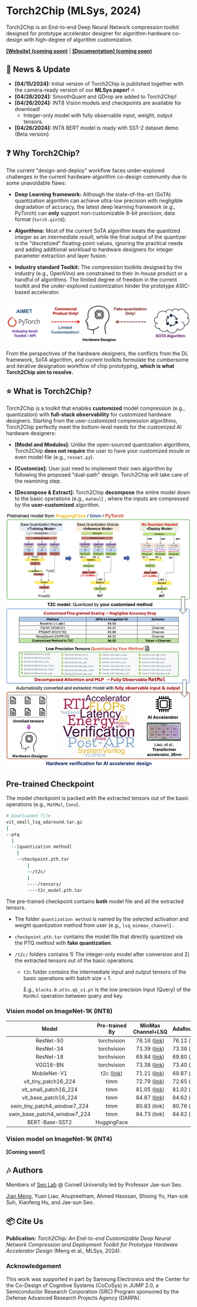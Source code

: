 # Torch2Chip (MLSys, 2024)

Torch2Chip is an End-to-end Deep Neural Network compression toolkit designed for prototype accelerator designer for algorithm-hardware co-design with high-degree of algorithm customization.

**[[Website] (coming soon)]()**  | **[[Documentation] (coming soon)]()**

## :rocket: News & Update

- **[04/15/2024]:** Initial version of Torch2Chip is published together with the camera-ready version of our **MLSys paper!** :fire:
- **[04/26/2024]:** SmoothQuant and QDrop are added to Torch2Chip!
- **[04/26/2024]:** INT8 Vision models and checkpoints are available for download!
  - Integer-only model with fully observable input, weight, output tensors. 
- **[04/26/2024]:** INT8 BERT model is ready with SST-2 dataset demo (Beta version). 


## :question: Why Torch2Chip?

The current "design-and-deploy" workflow faces under-explored challenges in the current hardware-algorithm co-design community due to some unavoidable flaws:

- **Deep Learning framework:** Although the state-of-the-art (SoTA) quantization algorithm can achieve ultra-low precision with negligible degradation of accuracy, the latest deep learning framework (e.g., PyTorch) can **only** support non-customizable 8-bit precision, data format (`torch.qint8`).

- **Algorithms:** Most of the current SoTA algorithm treats the quantized integer as an *intermediate result*, while the final output of the quantizer is the "discretized" floating-point values, ignoring the practical needs and adding additional workload to hardware designers for integer parameter extraction and layer fusion.

- **Industry standard Toolkit:** The compression toolkits designed by the industry (e.g., OpenVino) are constrained to their in-house product or a handful of algorithms. The limited degree of freedom in the current toolkit and the under-explored customization hinder the prototype ASIC-based accelerator.

![Figure1](./figs/Figure1.png)

From the perspectives of the hardware designers, the conflicts from the DL framework, SoTA algorithm, and current toolkits formulate the cumbersome and iterative designation workflow of chip prototyping, **which is what Torch2Chip aim to resolve.**

## :star: What is Torch2Chip?

Torch2Chip is a toolkit that enables **customized** model compression (e.g., quantization) with **full-stack observability** for customized hardware designers. Starting from the user-customized compression algorithms, Torch2Chip perfectly meet the bottom-level needs for the customized AI hardware designers: 

- **[Model and Modules]:** Unlike the open-sourced quantization algorithms, Torch2Chip **does not require** the user to have your customized moule or even model file (e.g., `resnet.py`). 

  

- **[Customize]:** User just need to implement their own algorithm by following the proposed "dual-path" design. Torch2Chip will take care of the reamining step.

  

- **[Decompose & Extract]:** Torch2Chip **decompose** the entire model down to the basic operations (e.g., `matmul`) , where the inputs are compressed by the **user-customized** algorithm.

![Figure1](./figs/torch2chip_workflow.png)



## Pre-trained Checkpoint

The model checkpoint is packed with the extracted tensors out of the basic operations (e.g., `MatMul`, `Conv`). 

```bash
# Downloaded file
vit_small_lsq_adaround.tar.gz
|
--ptq
  |
  --[quantization method]
    |
    --checkpoint.pth.tar
    	|
    	--/t2c/
        |
        ----/tensors/
        ----t2c_model.pth.tar
```

The pre-trained checkpoint contains **both** model file and all the extracted tensors. 

- The folder `quantization method` is named by the selected activation and weight quantization method from user (e.g., `lsq_minmax_channel`) .

- `checkpoint.pth.tar` contains the model file that directly quantized via the PTQ method with **fake quantization**. 

- `/t2c/` folders contains 1) The integer-only model after conversion and 2) the extracted tensors out of the basic operations. 

  - `t2c` folder contains the intermediate input and output tensors of the basic operations with batch size = 1. 

    E.g., `blocks.0.attn.qk_x1.pt` is the low precision input (Query) of the `MatMul` operation between query and key. 

### Vision model on ImageNet-1K (INT8)

|            Model             |                        Pre-trained By                        |                      MinMax Channel+LSQ                      | AdaRound+LSQ                                                 | MinMaxChannel + Qdrop                                        | MinMaxChannel + LSQToken                                     | MinMaxChannel + MinMaxToken                                  | MinMaxChannel+QDropToken                                     |
| :--------------------------: | :----------------------------------------------------------: | :----------------------------------------------------------: | ------------------------------------------------------------ | ------------------------------------------------------------ | ------------------------------------------------------------ | ------------------------------------------------------------ | ------------------------------------------------------------ |
|          ResNet-50           |                         torchvision                          | 76.16 ([link](https://cornell.box.com/s/m5lf1zvhu0wq1yn42xa8r5vk2a8vg67q)) | 76.12 ([link](https://cornell.box.com/s/r8qzy84r0wi0ljzwh02gaiayhzy3ro7t)) | 76.18 ([link](https://cornell.box.com/s/zeiwt0xaodsokhlcpt1laus4pnlddr3p)) | N/A                                                          | N/A                                                          | N/A                                                          |
|          ResNet-34           |                         torchvision                          | 73.39 ([link](https://cornell.box.com/s/drfl6h81um8hz5kve4uh0224tfcastis)) | 73.38 ([link](https://cornell.box.com/s/28zm2ooqmq0u8r5kzhe2tk8ts15iq6ij)) | 73.43 ([link](https://cornell.box.com/s/h2ozvg01v91pb2yrm0dj8hplqge0p6vh)) | N/A                                                          | N/A                                                          | N/A                                                          |
|          ResNet-18           |                         torchvision                          | 69.84 ([link](https://cornell.box.com/s/f6b96v5ntnnl01bi4sc9x54384lc85eo)) | 69.80 ([link](https://cornell.box.com/s/vv3tpwnrgwt3o568rg1i4sfh7d2nummy)) | 69.76 ([link](https://cornell.box.com/s/0thjpsg1now1y12vpv7hns6gm5gwblv7)) | N/A                                                          | N/A                                                          | N/A                                                          |
|           VGG16-BN           |                         torchvision                          | 73.38 ([link](https://cornell.box.com/s/xk3exwazlqkbwggr0aic9101njxgh9he)) | 73.40 ([link](https://cornell.box.com/s/nnizogf2w4363zuwd6qdj67ivq5d4uqs)) | 73.39 ([link](https://cornell.box.com/s/j9mf3fiho1nwdfdwrp9tzcewcwbbqqh0)) | N/A                                                          | N/A                                                          | N/A                                                          |
|         MobileNet-V1         | t2c ([link](https://cornell.box.com/s/1pj175aat8u485st53wtou860ytl1317)) | 71.21 ([link](https://cornell.box.com/s/y39dctts5mcy3nvg7ijku38m3qu9jo0r)) | 69.87 ([link](https://cornell.box.com/s/tihfrf7ycbc60ztmah4vvol25utnzyr5)) | 71.13 ([link](https://cornell.box.com/s/2kofjc5fpo3ee5ao007d5xaq2lt7c4d4)) | N/A                                                          | N/A                                                          | N/A                                                          |
|     vit_tiny_patch16_224     |                             timm                             | 72.79 ([link](https://cornell.box.com/s/sw527tqwpb93npn1cwj28evjhtglw8dh)) | 72.65 ([link](https://cornell.box.com/s/6iv44h09gvtl0x063cgddw1m5638ye3j)) | 72.41 ([link]())                                             | 72.49 ([link](https://cornell.box.com/s/a9qmwual9zij4wwlzxnds438ma7o7j5n)) | 73.27 ([link](https://cornell.box.com/s/hy2i35sxldv6w9jq8unj34c9eayt9fzb)) | 73.00 ([link](https://cornell.box.com/s/1lzdst3xg9dtii8ke5x9u2rkoildwwds)) |
|    vit_small_patch16_224     |                             timm                             | 81.05 ([link](https://cornell.box.com/s/jp4rm1n5b6nw18fp7klq8wae8przd1km)) | 81.02 ([link](https://cornell.box.com/s/q2ermpeps3jc2xng9u06xeb39t4dcej7)) | 80.89 ([link]())                                             | 80.21 ([link](https://cornell.box.com/s/9eaput327il2en2syc5c7p6pao04tgag)) | 80.04 ([link](https://cornell.box.com/s/b0dhbfix3poqanr1h3oa4h5j4z34foii)) | 80.22 ([link](https://cornell.box.com/s/4cv2l2rbzu8b1yvuo2cir45hyrk1x87u)) |
|     vit_base_patch16_224     |                             timm                             | 84.87 ([link](https://cornell.box.com/s/l3pm0pcrv5vei5grzp91a6ykh5c1d58e)) | 84.62 (link)                                                 | 84.50 (link)                                                 | 84.68 ([link](https://cornell.box.com/s/tgoq5myeyv4dffukoibr2sn8aot06dni)) | 83.86 ([link](https://cornell.box.com/s/8ogly9raj4lehuy08aqkcndupgavw98k)) | 84.53 ([link](https://cornell.box.com/s/sofljzpg5j9kbda0o4iow8nq0g658mg8)) |
| swin_tiny_patch4_window7_224 |                             timm                             |                         80.83 (link)                         | 80.76 (link)                                                 | 80.71 (link)                                                 | 80.30 (link)                                                 | 80.74 (link)                                                 | 80.10 (link)                                                 |
| swin_base_patch4_window7_224 |                             timm                             |                         84.73 (link)                         | 84.62 (link)                                                 | 84.65 (link)                                                 | 84.27 (link)                                                 | 84.58 (link)                                                 | 84.32 (link)                                                 |
|        BERT-Base-SST2        |                         HuggingFace                          |                                                              |                                                              |                                                              |                                                              | 0.922 (link)                                                 |                                                              |

### Vision model on ImageNet-1K (INT4)

**[Coming soon!]**

## :notes: Authors

Members of [Seo Lab](https://seo.ece.cornell.edu/) @ Cornell University led by Professor Jae-sun Seo.

[Jian Meng](https://mengjian0502.github.io/), Yuan Liao, Anupreetham, Ahmed Hasssan, Shixing Yu, Han-sok Suh, Xiaofeng Hu, and Jae-sun Seo.

## :package: Cite Us
**Publication:** *Torch2Chip: An End-to-end Customizable Deep Neural Network Compression and Deployment Toolkit for Prototype Hardware Accelerator Design* (Meng et al., MLSys, 2024).

### Acknowledgement

This work was supported in part by Samsung Electronics and the Center for the Co-Design of Cognitive Systems (CoCoSys) in JUMP 2.0, a Semiconductor Research Corporation (SRC) Program sponsored by the Defense Advanced Research Projects Agency (DARPA).

